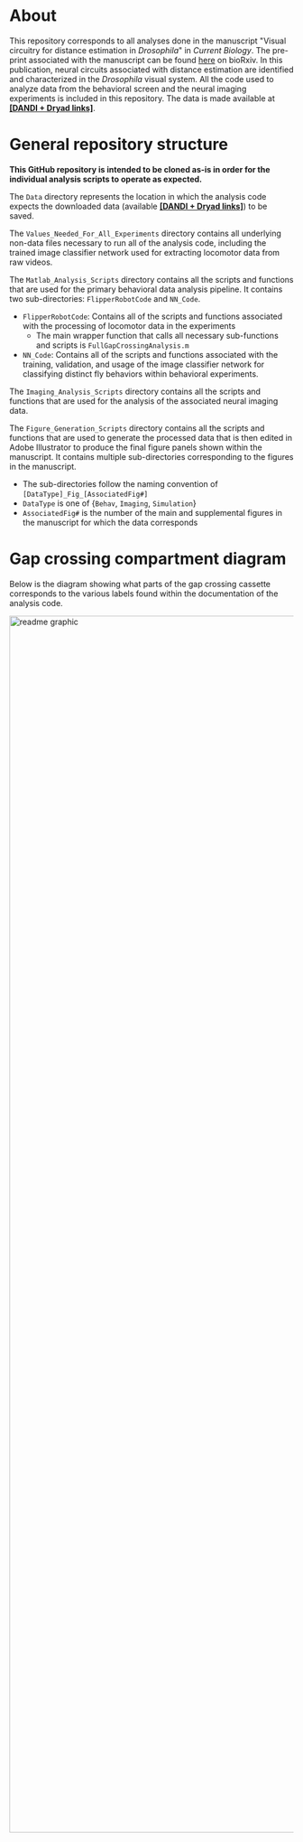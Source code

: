 # About
This repository corresponds to all analyses done in the manuscript "Visual circuitry for distance estimation in _Drosophila_" in _Current Biology_. The pre-print associated with the manuscript can be found [here](https://www.biorxiv.org/content/10.1101/2024.12.25.630346v1) on bioRxiv. In this publication, neural circuits associated with distance estimation are identified and characterized in the _Drosophila_ visual system. All the code used to analyze data from the behavioral screen and the neural imaging experiments is included in this repository. The data is made available at **[[DANDI + Dryad links]](url)**.

# General repository structure
**This GitHub repository is intended to be cloned as-is in order for the individual analysis scripts to operate as expected.**

The `Data` directory represents the location in which the analysis code expects the downloaded data (available **[[DANDI + Dryad links]](url)**) to be saved.

The `Values_Needed_For_All_Experiments` directory contains all underlying non-data files necessary to run all of the analysis code, including the trained image classifier network used for extracting locomotor data from raw videos.

The `Matlab_Analysis_Scripts` directory contains all the scripts and functions that are used for the primary behavioral data analysis pipeline. It contains two sub-directories: `FlipperRobotCode` and `NN_Code`.
 - `FlipperRobotCode`: Contains all of the scripts and functions associated with the processing of locomotor data in the experiments
   -  The main wrapper function that calls all necessary sub-functions and scripts is `FullGapCrossingAnalysis.m`
 -  `NN_Code`: Contains all of the scripts and functions associated with the training, validation, and usage of the image classifier network for classifying distinct fly behaviors within behavioral experiments.

The `Imaging_Analysis_Scripts` directory contains all the scripts and functions that are used for the analysis of the associated neural imaging data.

The `Figure_Generation_Scripts` directory contains all the scripts and functions that are used to generate the processed data that is then edited in Adobe Illustrator to produce the final figure panels shown within the manuscript. It contains multiple sub-directories corresponding to the figures in the manuscript.
 - The sub-directories follow the naming convention of `[DataType]_Fig_[AssociatedFig#]`
  - `DataType` is one of {`Behav`, `Imaging`, `Simulation`}
  - `AssociatedFig#` is the number of the main and supplemental figures in the manuscript for which the data corresponds

# Gap crossing compartment diagram

Below is the diagram showing what parts of the gap crossing cassette corresponds to the various labels found within the documentation of the analysis code.

<img width="1085" height="2155" alt="readme graphic" src="https://github.com/user-attachments/assets/55f991bd-bc98-42cf-a136-09792e0fdfdc" />

